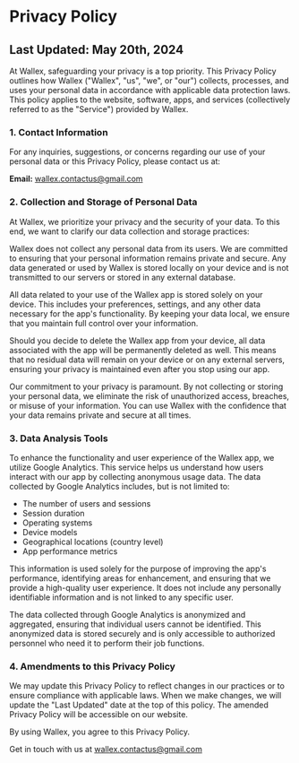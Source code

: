 
# Privacy Policy

## Last Updated: May 20th, 2024

At Wallex, safeguarding your privacy is a top priority. This Privacy Policy outlines how Wallex ("Wallex", "us", "we", or "our") collects, processes, and uses your personal data in accordance with applicable data protection laws. This policy applies to the website, software, apps, and services (collectively referred to as the "Service") provided by Wallex.

### 1. Contact Information

For any inquiries, suggestions, or concerns regarding our use of your personal data or this Privacy Policy, please contact us at:

**Email:** wallex.contactus@gmail.com

### 2. Collection and Storage of Personal Data

At Wallex, we prioritize your privacy and the security of your data. To this end, we want to clarify our data collection and storage practices:

Wallex does not collect any personal data from its users. We are committed to ensuring that your personal information remains private and secure. Any data generated or used by Wallex is stored locally on your device and is not transmitted to our servers or stored in any external database.

All data related to your use of the Wallex app is stored solely on your device. This includes your preferences, settings, and any other data necessary for the app's functionality. By keeping your data local, we ensure that you maintain full control over your information.

Should you decide to delete the Wallex app from your device, all data associated with the app will be permanently deleted as well. This means that no residual data will remain on your device or on any external servers, ensuring your privacy is maintained even after you stop using our app.

Our commitment to your privacy is paramount. By not collecting or storing your personal data, we eliminate the risk of unauthorized access, breaches, or misuse of your information. You can use Wallex with the confidence that your data remains private and secure at all times.

### 3. Data Analysis Tools

To enhance the functionality and user experience of the Wallex app, we utilize Google Analytics. This service helps us understand how users interact with our app by collecting anonymous usage data. The data collected by Google Analytics includes, but is not limited to:

- The number of users and sessions
- Session duration
- Operating systems
- Device models
- Geographical locations (country level)
- App performance metrics

This information is used solely for the purpose of improving the app's performance, identifying areas for enhancement, and ensuring that we provide a high-quality user experience. It does not include any personally identifiable information and is not linked to any specific user.

The data collected through Google Analytics is anonymized and aggregated, ensuring that individual users cannot be identified. This anonymized data is stored securely and is only accessible to authorized personnel who need it to perform their job functions.

### 4. Amendments to this Privacy Policy

We may update this Privacy Policy to reflect changes in our practices or to ensure compliance with applicable laws. When we make changes, we will update the "Last Updated" date at the top of this policy. The amended Privacy Policy will be accessible on our website.

By using Wallex, you agree to this Privacy Policy.

Get in touch with us at wallex.contactus@gmail.com
